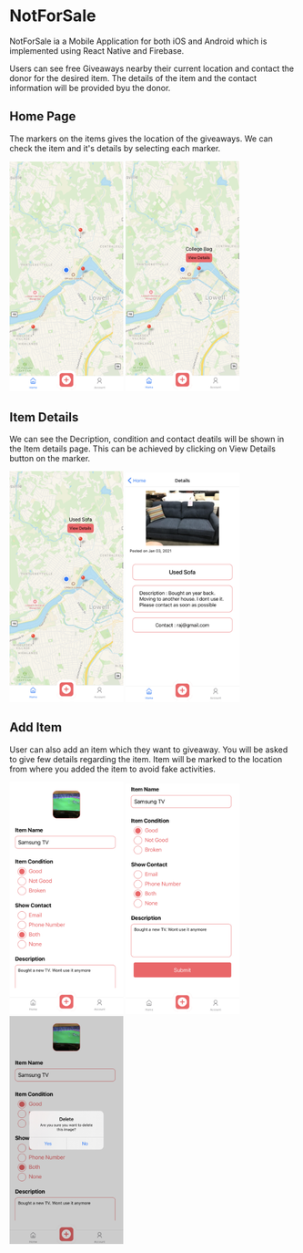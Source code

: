 # NotForSale
NotForSale ia a Mobile Application for both iOS and Android which is implemented using React Native and Firebase. 

Users can see free Giveaways nearby their current location and contact the donor for the desired item. The details of the item and the contact information will be provided byu the donor.

## Home Page
The markers on the items gives the location of the giveaways. We can check the item and it's details by selecting each marker.

<img src="assets/images/home1.jpg" width=200>  <img src="assets/images/home3.jpg" width=200>

## Item Details
We can see the Decription, condition and contact deatils will be shown in the Item details page. This can be achieved by clicking on View Details button on the marker.

<img src="assets/images/home2.jpg" width=200>  <img src="assets/images/itemDetails1.jpg" width=200>

## Add Item
User can also add an item which they want to giveaway. You will be asked to give few details regarding the item. Item will be marked to the location from where you added the item to avoid fake activities. 

<img src="assets/images/addItem1.jpg" width=200>  <img src="assets/images/addItem2.jpg" width=200> <img src="assets/images/addItem3.jpg" width=200>
